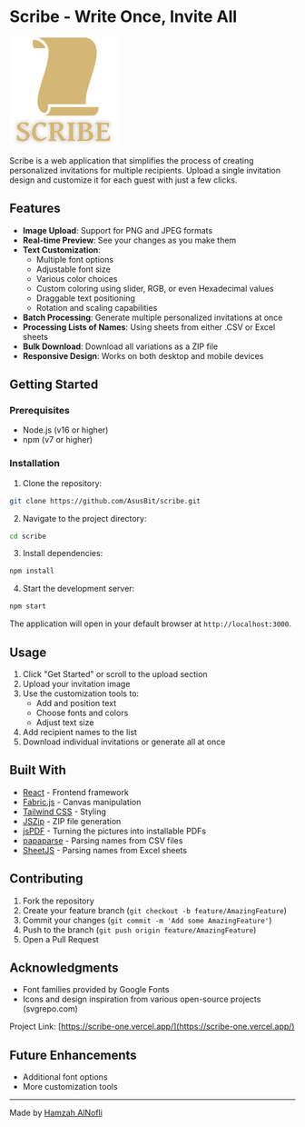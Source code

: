 # Scribe - Write Once, Invite All

![Scribe Logo](public/logo192.png)

Scribe is a web application that simplifies the process of creating personalized invitations for multiple recipients. Upload a single invitation design and customize it for each guest with just a few clicks.

## Features

- **Image Upload**: Support for PNG and JPEG formats
- **Real-time Preview**: See your changes as you make them
- **Text Customization**:
  - Multiple font options
  - Adjustable font size
  - Various color choices
  - Custom coloring using slider, RGB, or even Hexadecimal values
  - Draggable text positioning
  - Rotation and scaling capabilities
- **Batch Processing**: Generate multiple personalized invitations at once
- **Processing Lists of Names**: Using sheets from either .CSV or Excel sheets
- **Bulk Download**: Download all variations as a ZIP file
- **Responsive Design**: Works on both desktop and mobile devices

## Getting Started

### Prerequisites

- Node.js (v16 or higher)
- npm (v7 or higher)

### Installation

1. Clone the repository:
```bash
git clone https://github.com/AsusBit/scribe.git
```

2. Navigate to the project directory:
```bash
cd scribe
```

3. Install dependencies:
```bash
npm install
```

4. Start the development server:
```bash
npm start
```

The application will open in your default browser at `http://localhost:3000`.

## Usage

1. Click "Get Started" or scroll to the upload section
2. Upload your invitation image
3. Use the customization tools to:
   - Add and position text
   - Choose fonts and colors
   - Adjust text size
4. Add recipient names to the list
5. Download individual invitations or generate all at once

## Built With

- [React](https://reactjs.org/) - Frontend framework
- [Fabric.js](http://fabricjs.com/) - Canvas manipulation
- [Tailwind CSS](https://tailwindcss.com/) - Styling
- [JSZip](https://stuk.github.io/jszip/) - ZIP file generation
- [jsPDF](https://github.com/parallax/jsPDF) - Turning the pictures into installable PDFs
- [papaparse](https://github.com/mholt/PapaParse) - Parsing names from CSV files
- [SheetJS](https://www.npmjs.com/package/xlsx) - Parsing names from Excel sheets


## Contributing

1. Fork the repository
2. Create your feature branch (`git checkout -b feature/AmazingFeature`)
3. Commit your changes (`git commit -m 'Add some AmazingFeature'`)
4. Push to the branch (`git push origin feature/AmazingFeature`)
5. Open a Pull Request
   

## Acknowledgments

- Font families provided by Google Fonts
- Icons and design inspiration from various open-source projects (svgrepo.com)

Project Link: [https://scribe-one.vercel.app/](https://scribe-one.vercel.app/)

## Future Enhancements

- Additional font options
- More customization tools

---

Made by [Hamzah AlNofli](https://github.com/AsusBit)
